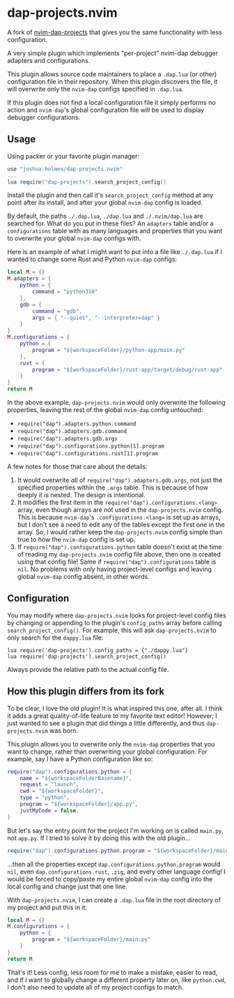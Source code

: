# dap-projects.nvim

A fork of [nvim-dap-projects](https://github.com/ldelossa/nvim-dap-projects) that gives you the same functionality with less configuration.

A very simple plugin which implements "per-project" nvim-dap debugger adapters and configurations.

This plugin allows source code maintainers to place a `.dap.lua` (or other) configuration file in their repository. When this plugin discovers the file, it will overwrite only the `nvim-dap` configs specified in `.dap.lua`.

If this plugin does not find a local configuration file it simply performs no action and `nvim-dap`'s global configuration file will be used to display debugger configurations.


## Usage

Using packer or your favorite plugin manager:
```lua
use "joshua-holmes/dap-projects.nvim"
...
lua require("dap-projects").search_project_config()
```

Install the plugin and then call it's `search_project_config` method at any point after its install, and after your global `nvim-dap` config is loaded.

By default, the paths `./.dap.lua`, `./dap.lua` and `./.nvim/dap.lua` are searched for. What do you put in these files? An `adapters` table and/or a `configurations` table with as many languages and properties that you want to overwrite your global `nvim-dap` configs with.

Here is an example of what I might want to put into a file like `./.dap.lua` if I wanted to change some Rust and Python `nvim-dap` configs:
```lua
local M = {}
M.adapters = {
    python = {
        command = "python310"
    },
    gdb = {
        command = "gdb",
        args = { "--quiet", "--interpreter=dap" }
    }
}
M.configurations = {
    python = {
        program = "${workspaceFolder}/python-app/main.py"
    },
    rust = {
        program = "${workspaceFolder}/rust-app/target/debug/rust-app"
    }
}
return M
```

In the above example, `dap-projects.nvim` would only overwrite the following properties, leaving the rest of the global `nvim-dap` config untouched:
* `require("dap").adapters.python.command`
* `require("dap").adapters.gdb.command`
* `require("dap").adapters.gdb.args`
* `require("dap").configurations.python[1].program`
* `require("dap").configurations.rust[1].program`

A few notes for those that care about the details:
1. It would overwrite *all* of `require("dap").adapters.gdb.args`, not just the specified properties within the `.args` table. This is because of how deeply it is nested. The design is intentional.
2. It modifies the first item in the `require("dap").configurations.<lang>` array, even though arrays are not used in the `dap-projects.nvim` config. This is because `nvim-dap`'s `.configurations.<lang>` is set up as arrays, but I don't see a need to edit any of the tables except the first one in the array. So, I would rather keep the `dap-projects.nvim` config simple than true to how the `nvim-dap` config is set up.
3. If `require("dap").configurations.python` table doesn't exist at the time of reading my `dap-projects.nvim` config file above, then one is created using that config file! Same if `require("dap").configurations` table is `nil`. No problems with *only* having project-level configs and leaving global `nvim-dap` config absent, in other words.


## Configuration

You may modify where `dap-projects.nvim` looks for project-level config files by changing or appending to the plugin's `config_paths` array before calling `search_project_config()`. For example, this will ask `dap-projects.nvim` to only search for the `dappy.lua` file:
```
lua require('dap-projects').config_paths = {"./dappy.lua"}
lua require('dap-projects').search_project_config()
```

Always provide the relative path to the actual config file.


## How this plugin differs from its fork
To be clear, I love the old plugin! It is what inspired this one, after all. I think it adds a great quality-of-life feature to my favorite text editor! However, I just wanted to see a plugin that did things a little differently, and thus `dap-projects.nvim` was born.

This plugin allows you to overwrite only the `nvim-dap` properties that you want to change, rather than overwriting your global configuration. For example, say I have a Python configuration like so:
```lua
require("dap").configurations.python = {
    name = "${workspaceFolderBasename}",
    request = "launch",
    cwd = "${workspaceFolder}",
    type = "python",
    program = "${workspaceFolder}/app.py",
    justMyCode = false,
}
```
But let's say the entry point for the project I'm working on is called `main.py`, not `app.py`. If I tried to solve it by doing this with the old plugin...
```lua
require("dap").configurations.python.program = "${workspaceFolder}/main.py"
```
...then all the properties except `dap.configurations.python.program` would `nil`, even `dap.configurations.rust`, `.zig`, and every other language config! I would be forced to copy/paste my entire global `nvim-dap` config into the local config and change just that one line.

With `dap-projects.nvim`, I can create a `.dap.lua` file in the root directory of my project and put this in it:
```lua
local M = {}
M.configurations = {
    python = {
        program = "${workspaceFolder}/main.py"
    }
}
return M
```
That's it! Less config, less room for me to make a mistake, easier to read, and if I want to globally change a different property later on, like `python.cwd`, I don't also need to update all of my project configs to match.
